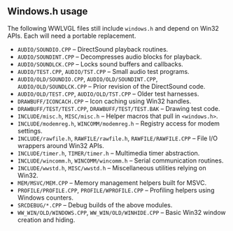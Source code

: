 ## Windows.h usage

The following WWLVGL files still include `windows.h` and depend on Win32 APIs.
Each will need a portable replacement.

- `AUDIO/SOUNDIO.CPP` – DirectSound playback routines.
- `AUDIO/SOUNDINT.CPP` – Decompresses audio blocks for playback.
- `AUDIO/SOUNDLCK.CPP` – Locks sound buffers and callbacks.
- `AUDIO/TEST.CPP`, `AUDIO/TST.CPP` – Small audio test programs.
- `AUDIO/OLD/SOUNDIO.CPP`, `AUDIO/OLD/SOUNDINT.CPP`, `AUDIO/OLD/SOUNDLCK.CPP` – Prior revision of the DirectSound code.
- `AUDIO/OLD/TEST.CPP`, `AUDIO/OLD/TST.CPP` – Older test harnesses.
- `DRAWBUFF/ICONCACH.CPP` – Icon caching using Win32 handles.
- `DRAWBUFF/TEST/TEST.CPP`, `DRAWBUFF/TEST/TEST.BAK` – Drawing test code.
- `INCLUDE/misc.h`, `MISC/misc.h` – Helper macros that pull in `<windows.h>`.
- `INCLUDE/modemreg.h`, `WINCOMM/modemreg.h` – Registry access for modem settings.
- `INCLUDE/rawfile.h`, `RAWFILE/rawfile.h`, `RAWFILE/RAWFILE.CPP` – File I/O wrappers around Win32 APIs.
- `INCLUDE/timer.h`, `TIMER/timer.h` – Multimedia timer abstraction.
- `INCLUDE/wincomm.h`, `WINCOMM/wincomm.h` – Serial communication routines.
- `INCLUDE/wwstd.h`, `MISC/wwstd.h` – Miscellaneous utilities relying on Win32.
- `MEM/MSVC/MEM.CPP` – Memory management helpers built for MSVC.
- `PROFILE/PROFILE.CPP`, `PROFILE/WPROFILE.CPP` – Profiling helpers using Windows counters.
- `SRCDEBUG/*.CPP` – Debug builds of the above modules.
- `WW_WIN/OLD/WINDOWS.CPP`, `WW_WIN/OLD/WINHIDE.CPP` – Basic Win32 window creation and hiding.
